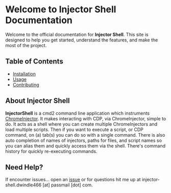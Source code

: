 # Welcome to Injector Shell Documentation

Welcome to the official documentation for **Injector Shell**. This site is designed to help you get started, understand the features, and make the most of the project.

## Table of Contents

- [Installation](installation.md)
- [Usage](usage.md)
- [Contributing](contributing.md)

## About Injector Shell

**InjectorShell** is a cmd2 command line application which instruments [ChromeInjector](https://github.com/isaiahsarju/chromeinjector). It makes interacting with CDP, via ChromeInjector, simple to do.  It acts as a shell where you can create multiple ChromeInjectors and load multiple scripts. Then if you want to execute a script, or CDP command, on (a) tab(s) you can do so with a single command. There is also auto completion of names of injectors, paths for files, and script names so you can alias them and quickly access them via the shell.  There's command history for quickly re-executing commands.

## Need Help?

If encounter issues... open an [issue](https://github.com/isaiahsarju/injectorshell/issues) or for questions hit me up at injector-shell.dwindle466 \[at\] passmail \[dot\] com.

